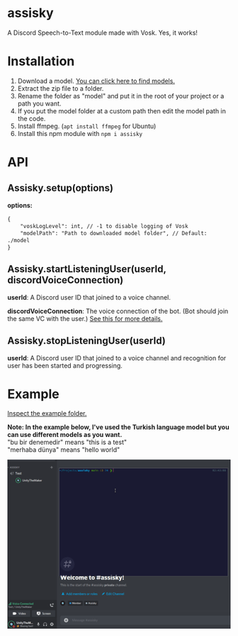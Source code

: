 # assisky
A Discord Speech-to-Text module made with Vosk. Yes, it works!

# Installation
1. Download a model. [You can click here to find models.](https://alphacephei.com/vosk/models)
2. Extract the zip file to a folder.
3. Rename the folder as "model" and put it in the root of your project or a path you want.
4. If you put the model folder at a custom path then edit the model path in the code.
5. Install ffmpeg. (``apt install ffmpeg`` for Ubuntu)
6. Install this npm module with ``npm i assisky``

# API
## Assisky.setup(options)
**options:**
```jsonc
{
    "voskLogLevel": int, // -1 to disable logging of Vosk
    "modelPath": "Path to downloaded model folder", // Default: ./model
}
```

## Assisky.startListeningUser(userId, discordVoiceConnection)
**userId**: A Discord user ID that joined to a voice channel.
<br />

**discordVoiceConnection**: The voice connection of the bot. (Bot should join the same VC with the user.) [See this for more details.](https://discordjs.guide/voice/)

## Assisky.stopListeningUser(userId)
**userId**: A Discord user ID that joined to a voice channel and recognition for user has been started and progressing.

# Example
[Inspect the example folder.](./example/index.js)
<br />

**Note: In the example below, I've used the Turkish language model but you can use different models as you want.**
<br />
"bu bir denemedir" means "this is a test"
<br />
"merhaba dünya" means "hello world"

![Example.gif](./img/Example.gif)